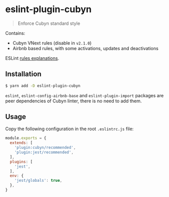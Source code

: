 # eslint-plugin-cubyn

> Enforce Cubyn standard style

Contains:

* Cubyn VNext rules (disable in `v2.1.0`)
* Airbnb based rules, with some activations, updates and deactivations

ESLint [rules explanations](https://eslint.org/docs/rules/).

## Installation

```bash
$ yarn add -D eslint-plugin-cubyn
```

`eslint`, `eslint-config-airbnb-base` and `eslint-plugin-import` packages are peer dependencies of Cubyn linter, there is no need to add them.

## Usage

Copy the following configuration in the root `.eslintrc.js` file:

```js
module.exports = {
  extends: [
    'plugin:cubyn/recommended',
    'plugin:jest/recommended',
  ],
  plugins: [
    'jest',
  ],
  env: {
    'jest/globals': true,
  },
}
```
